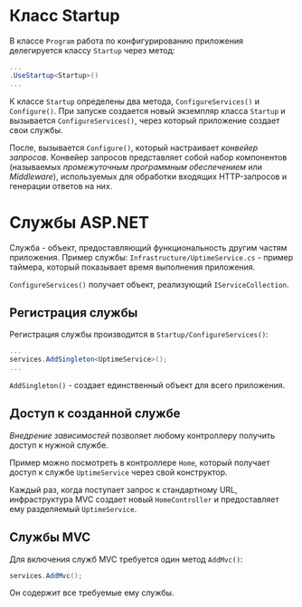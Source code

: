 # Класс Startup
В классе `Program` работа по конфигурированию приложения делегируется классу `Startup` через метод:
```cs
...
.UseStartup<Startup>()
...
```

К классе `Startup` определены два метода, `ConfigureServices()` и `Configure()`.
При запуске создается новый экземпляр класса `Startup` и вызывается `ConfigureServices()`,
через который приложение создает свои службы.

После, вызывается `Configure()`, который настраивает *конвейер запросов*.
Конвейер запросов представляет собой набор компонентов (называемых
*промежуточным программным обеспечением* или *Middleware*), используемых для обработки входящих
HTTP-запросов и генерации ответов на них.

# Службы ASP.NET
Служба - объект, предоставляющий функциональность другим частям приложения.
Пример службы:
`Infrastructure/UptimeService.cs` - пример таймера, который показывает время выполнения приложения.

`ConfigureServices()` получает объект, реализующий `IServiceCollection`.

## Регистрация службы
Регистрация службы производится в `Startup/ConfigureServices()`:
```cs
...
services.AddSingleton<UptimeService>();
...
```
`AddSingleton()` - создает единственный объект для всего приложения.

## Доступ к созданной службе
*Внедрение зависимостей* позволяет любому контроллеру получить доступ к нужной службе.

Пример можно посмотреть в контроллере `Home`, который получает доступ к службе `UptimeService`
через свой конструктор.

Каждый раз, когда поступает запрос к стандартному URL, инфраструктура MVC создает новый
`HomeController` и предоставляет ему разделяемый `UptimeService`.

## Службы MVC
Для включения служб MVC требуется один метод `AddMvc()`:
```cs
services.AddMvc();
```
Он содержит все требуемые ему службы.
